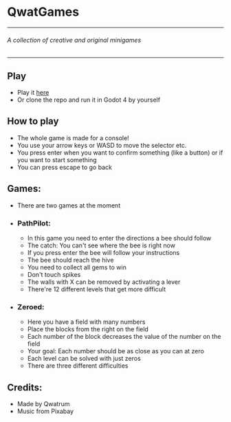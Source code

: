 # QwatGames
---

###### A collection of creative and original minigames
---
## Play
- Play it [here](https://qwatrum.itch.io/qwatgames)
- Or clone the repo and run it in Godot 4 by yourself

## How to play
- The whole game is made for a console!
- You use your arrow keys or WASD to move the selector etc.
- You press enter when you want to confirm something (like a button) or if you want to start something
- You can press escape to go back

## Games:
- There are two games at the moment
- ### PathPilot:
	- In this game you need to enter the directions a bee should follow
	- The catch: You can't see where the bee is right now
	- If you press enter the bee will follow your instructions
	- The bee should reach the hive
	- You need to collect all gems to win
	- Don't touch spikes
	- The walls with X can be removed by activating a lever
	- There're 12 different levels that get more difficult
	

- ### Zeroed:
	- Here you have a field with many numbers
	- Place the blocks from the right on the field
	- Each number of the block decreases the value of the number on the field
	- Your goal: Each number should be as close as you can at zero
	- Each level can be solved with just zeros
	- There are three different difficulties
	
## Credits:
- Made by Qwatrum
- Music from Pixabay
